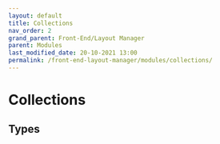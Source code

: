 ```yaml
---
layout: default
title: Collections
nav_order: 2
grand_parent: Front-End/Layout Manager
parent: Modules
last_modified_date: 20-10-2021 13:00
permalink: /front-end-layout-manager/modules/collections/
---
```


# Collections

## Types
